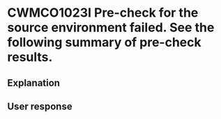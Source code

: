 # CWMCO1023I Pre-check for the source environment failed. See the following summary of pre-check results.

## Explanation

## User response
